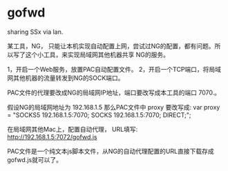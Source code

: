 # gofwd
sharing SSx via lan.

某工具，NG， 只能让本机实现自动配置上网，尝试过NG的配置，都有问题。所以写了这个小工具，来实现局域网其他机器共享 NG的服务。

1，开启一个Web服务，放置PAC自动配置文件。
2，开启一个TCP端口，将局域网其他机器的流量转发到NG的SOCK端口。

PAC文件的代理要改成NG的局域网IP地址，端口要改写成本工具的端口 7070.。

假设NG的局域网地址为 192.168.1.5
那么PAC文件中 proxy 要改写成:
var proxy = "SOCKS5 192.168.1.5:7070; SOCKS 192.168.1.5:7070; DIRECT;";

在局域网其他Mac上，配置自动代理， URL填写:
 http://192.168.1.5:7072/gofwd.js

PAC文件是一个纯文本js脚本文件，从NG的自动代理配置的URL直接下载存成gofwd.js就可以了。